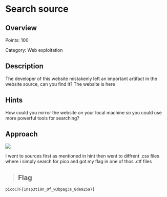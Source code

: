 # Search source

## Overview
Points:  100

Category: Web exploitation

## Description
The developer of this website mistakenly left an important artifact in the website source, can you find it?
The website is here
## Hints
How could you mirror the website on your local machine so you could use more powerful tools for searching?
## Approach
![](https://imgur.com/FYKM8Jn.jpg)

I went to sources first as mentioned in hint then went to diffrent .css files where i simply search for pico and got my flag in one of thos .ctf files
> ## Flag

` picoCTF{1nsp3ti0n_0f_w3bpag3s_8de925a7} `